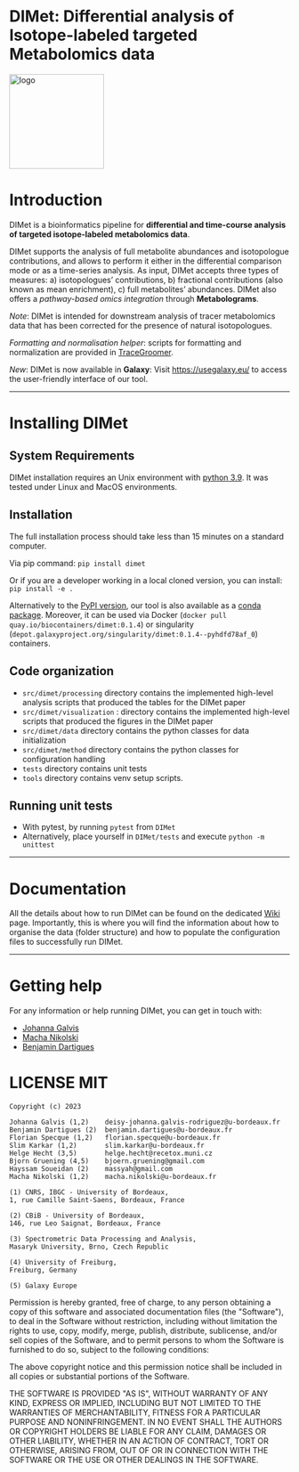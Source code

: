 DIMet: Differential analysis of Isotope-labeled targeted Metabolomics data
===

<img src="https://raw.githubusercontent.com/cbib/DIMet/main/img/logo_opt_4_big.png" alt="logo" width="170"/>

# Introduction

DIMet is a bioinformatics pipeline for **differential and time-course analysis of targeted isotope-labeled metabolomics data**.

DIMet supports the analysis of full metabolite abundances and isotopologue contributions, 
and allows to perform it either in the differential comparison mode or as a time-series analysis. 
As input, DIMet accepts three types of measures: a) isotopologues’ contributions, b) fractional contributions (also known as mean enrichment), c) full metabolites’ abundances. 
DIMet also offers a _pathway-based omics integration_ through **Metabolograms**.

_Note_: DIMet is intended for downstream analysis of tracer metabolomics data that has been corrected for the presence of natural isotopologues. 

_Formatting and normalisation helper_: scripts for formatting and normalization are provided in [TraceGroomer](https://github.com/cbib/TraceGroomer).

_New_: DIMet is now available in **Galaxy**: Visit https://usegalaxy.eu/ to access the user-friendly interface of our tool.

--------

# Installing DIMet 

## System Requirements
DIMet installation requires an Unix environment with [python 3.9](http://www.python.org/). 
It was tested under Linux and MacOS environments.


## Installation 

The full installation process should take less than 15 minutes on a standard computer.

Via pip command:
`pip install dimet`

Or if you are a developer working in a local cloned version, you can install:
`pip install -e .`


Alternatively to the [PyPI version](https://pypi.org/project/DIMet/), our tool is also available as a [conda package](https://bioconda.github.io/recipes/dimet/README.html). Moreover, it can be used via Docker (`docker pull quay.io/biocontainers/dimet:0.1.4`) or singularity (`depot.galaxyproject.org/singularity/dimet:0.1.4--pyhdfd78af_0`) containers. 



## Code organization

* `src/dimet/processing` directory contains the implemented high-level analysis scripts that produced the tables for the DIMet paper
* `src/dimet/visualization` : directory contains the implemented high-level scripts that produced the figures in the DIMet paper
* `src/dimet/data` directory contains the python classes for data initialization  
* `src/dimet/method` directory contains the python classes for configuration handling
* `tests` directory contains unit tests
* `tools` directory contains venv setup scripts.


## Running unit tests 

* With pytest, by running `pytest` from `DIMet`
* Alternatively, place yourself in `DIMet/tests` and execute `python -m unittest` 

-----------------------------------------------------------------------------------------------

# Documentation

All the details about how to run DIMet can be found on the dedicated [Wiki](https://github.com/cbib/DIMet/wiki) page. 
Importantly, this is where you will find the information about how to organise the data (folder structure) and how to populate the configuration files to successfully run DIMet. 

-----------------------------------------------
  
# Getting help

For any information or help running DIMet, you can get in touch with: 

* [Johanna Galvis](mailto:deisy-johanna.galvis-rodriguez[AT]u-bordeaux.fr)
* [Macha Nikolski](mailto:macha.nikolski[AT]u-bordeaux.fr)
* [Benjamin Dartigues](mailto:benjamin.dartigues[AT]u-bordeaux.fr)

# LICENSE MIT

    Copyright (c) 2023 
    
    Johanna Galvis (1,2)    deisy-johanna.galvis-rodriguez@u-bordeaux.fr
    Benjamin Dartigues (2)	benjamin.dartigues@u-bordeaux.fr
    Florian Specque (1,2)   florian.specque@u-bordeaux.fr
    Slim Karkar (1,2)       slim.karkar@u-bordeaux.fr
    Helge Hecht (3,5)       helge.hecht@recetox.muni.cz
    Bjorn Gruening (4,5)    bjoern.gruening@gmail.com
    Hayssam Soueidan (2)    massyah@gmail.com
    Macha Nikolski (1,2)    macha.nikolski@u-bordeaux.fr
    
    (1) CNRS, IBGC - University of Bordeaux,
    1, rue Camille Saint-Saens, Bordeaux, France

    (2) CBiB - University of Bordeaux,
    146, rue Leo Saignat, Bordeaux, France

    (3) Spectrometric Data Processing and Analysis,
    Masaryk University, Brno, Czech Republic
    
    (4) University of Freiburg, 
    Freiburg, Germany
    
    (5) Galaxy Europe
    
Permission is hereby granted, free of charge, to any person obtaining a copy of this software and associated documentation files (the "Software"), to deal in the Software without restriction, including without limitation the rights to use, copy, modify, merge, publish, distribute, sublicense, and/or sell copies of the Software, and to permit persons to whom the Software is furnished to do so, subject to the following conditions:

The above copyright notice and this permission notice shall be included in all copies or substantial portions of the Software.

THE SOFTWARE IS PROVIDED "AS IS", WITHOUT WARRANTY OF ANY KIND, EXPRESS OR IMPLIED, INCLUDING BUT NOT LIMITED TO THE WARRANTIES OF MERCHANTABILITY, FITNESS FOR A PARTICULAR PURPOSE AND NONINFRINGEMENT. IN NO EVENT SHALL THE AUTHORS OR COPYRIGHT HOLDERS BE LIABLE FOR ANY CLAIM, DAMAGES OR OTHER LIABILITY, WHETHER IN AN ACTION OF CONTRACT, TORT OR OTHERWISE, ARISING FROM, OUT OF OR IN CONNECTION WITH THE SOFTWARE OR THE USE OR OTHER DEALINGS IN THE SOFTWARE.
